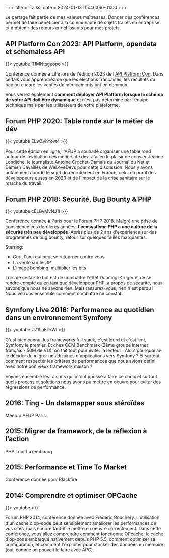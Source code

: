 +++
title = 'Talks'
date = 2024-01-13T15:46:09+01:00
+++

Le partage fait partie de mes valeurs maîtresses. Donner des conférences permet de faire bénéficier à la communauté
de sujets traités en entreprise et d'obtenir des retours enrichissants pour mes projets.

## API Platform Con 2023: API Platform, opendata et schemaless API
{{< youtube R1MNtsgeopo >}}

Conférence donnée à Lille lors de l'édition 2023 de l'[API Platform Con](https://api-platform.com/fr/con/2023/conferences/api-platform-opendata-et-schemaless-api/).
Dans ce talk vous apprendrez ce que les élections françaises, les résultats du bac ou encore les ventes de médicaments ont en commun.

Vous verrez également **comment déployer API Platform lorsque le schéma de votre API doit être dynamique** et n’est pas déterminé par l’équipe technique mais par les utilisateurs de votre plateforme.

## Forum PHP 2020: Table ronde sur le métier de dév
{{< youtube ELwZvhYovt4 >}}

Pour cette édition en ligne, l'AFUP a souhaité organiser une table rond autour de l'évolution des métiers de dev. J'ai eu le plaisir de convier
Jeanne Londiche, le journaliste Antoine Crochet-Damais du Journal du Net et Damien Cavaillès de WeLoveDevs pour cette discussion.
Nous y avons notamment abordé le sujet du recrutement en France, celui du profil des développeurs·euses en 2020 et de l'impact de la crise sanitaire sur le marché du travail. 

## Forum PHP 2018: Sécurité, Bug Bounty & PHP
{{< youtube cELBvMvNJ1I >}}

Conférence donnée à Paris pour le Forum PHP 2018.
Malgré une prise de conscience ces dernières années, **l'écosystème PHP a une culture de la sécurité très peu développée**. Après plus de 2 ans d'expérience sur des programmes de bug bounty, retour sur quelques failles marquantes.

Starring:
- Curl, l'ami qui peut se retourner contre vous
- La vérité sur les IP
- L'image bombing, multiplier les bits

Lors de ce talk le but est de combattre l'effet Dunning-Kruger et de se rendre compte qu'en tant que développeur PHP, à propos de sécurité, nous savons que nous ne savons rien. Mais rassurez-vous, rien n'est perdu ! Nous verrons ensemble comment combattre ce constat.

## Symfony Live 2016: Performance au quotidien dans un environnement Symfony
{{< youtube U71tiaEDrWI >}}

C'est bien connu, les frameworks full stack, c'est lourd et c'est lent, Symfony le premier. Et chez CCM Benchmark
(2ème groupe internet français - 50M de VU), on fait tout pour éviter la lenteur ! Alors pourquoi ai-je décider de
migrer nos dizaines d'applications vers Symfony ? Et surtout comment respecter les critères de performances que nous
avions défini avec notre bon vieux framework maison ?

Voyons ensemble les raisons qui m'ont poussé à faire ce choix et surtout quels process et solutions nous avons pu mettre
en oeuvre pour éviter des régressions de performance.

## 2016: Ting - Un datamapper sous stéroïdes
Meetup AFUP Paris.


## 2015: Migrer de framework, de la réflexion à l’action
PHP Tour Luxembourg

## 2015: Performance et Time To Market
Conférence donnée pour Blackfire

## 2014: Comprendre et optimiser OPCache
{{< youtube >}}

Forum PHP 2014, conférence donnée avec Frédéric Bouchery.
L'utilisation d'un cache d'op-code peut sensiblement améliorer les performances de vos sites,
mais encore faut-il le mettre en oeuvre correctement. Dans cette conférence, vous allez comprendre comment fonctionne
OPcache, le cache d'op-code embarqué nativement depuis PHP 5.5, comment optimiser sa configuration, et comment l'exploiter
pour stocker des données en mémoire (oui, comme on pouvait le faire avec APC).
